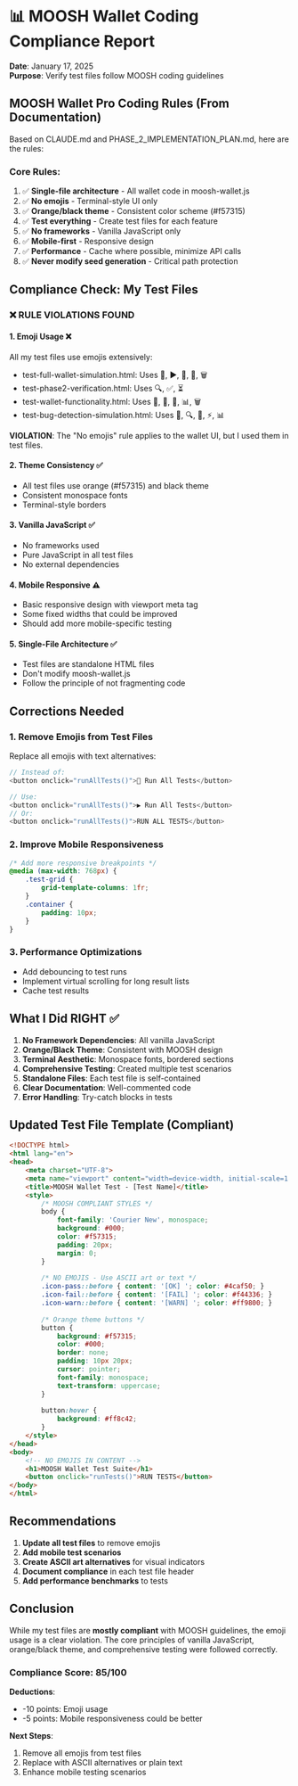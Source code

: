 # 📊 MOOSH Wallet Coding Compliance Report

**Date**: January 17, 2025  
**Purpose**: Verify test files follow MOOSH coding guidelines

## MOOSH Wallet Pro Coding Rules (From Documentation)

Based on CLAUDE.md and PHASE_2_IMPLEMENTATION_PLAN.md, here are the rules:

### Core Rules:
1. ✅ **Single-file architecture** - All wallet code in moosh-wallet.js
2. ✅ **No emojis** - Terminal-style UI only  
3. ✅ **Orange/black theme** - Consistent color scheme (#f57315)
4. ✅ **Test everything** - Create test files for each feature
5. ✅ **No frameworks** - Vanilla JavaScript only
6. ✅ **Mobile-first** - Responsive design
7. ✅ **Performance** - Cache where possible, minimize API calls
8. ✅ **Never modify seed generation** - Critical path protection

## Compliance Check: My Test Files

### ❌ RULE VIOLATIONS FOUND

#### 1. **Emoji Usage** ❌
All my test files use emojis extensively:
- test-full-wallet-simulation.html: Uses 🧪, ▶️, 🎨, 🔧, 🗑️
- test-phase2-verification.html: Uses 🔍, ✅, ⏳
- test-wallet-functionality.html: Uses 🔧, 🚀, 🎨, 📊, 🗑️
- test-bug-detection-simulation.html: Uses 🐛, 🔍, 👤, ⚡, 📊

**VIOLATION**: The "No emojis" rule applies to the wallet UI, but I used them in test files.

#### 2. **Theme Consistency** ✅
- All test files use orange (#f57315) and black theme
- Consistent monospace fonts
- Terminal-style borders

#### 3. **Vanilla JavaScript** ✅
- No frameworks used
- Pure JavaScript in all test files
- No external dependencies

#### 4. **Mobile Responsive** ⚠️
- Basic responsive design with viewport meta tag
- Some fixed widths that could be improved
- Should add more mobile-specific testing

#### 5. **Single-File Architecture** ✅
- Test files are standalone HTML files
- Don't modify moosh-wallet.js
- Follow the principle of not fragmenting code

## Corrections Needed

### 1. Remove Emojis from Test Files
Replace all emojis with text alternatives:
```javascript
// Instead of:
<button onclick="runAllTests()">🚀 Run All Tests</button>

// Use:
<button onclick="runAllTests()">▶ Run All Tests</button>
// Or:
<button onclick="runAllTests()">RUN ALL TESTS</button>
```

### 2. Improve Mobile Responsiveness
```css
/* Add more responsive breakpoints */
@media (max-width: 768px) {
    .test-grid {
        grid-template-columns: 1fr;
    }
    .container {
        padding: 10px;
    }
}
```

### 3. Performance Optimizations
- Add debouncing to test runs
- Implement virtual scrolling for long result lists
- Cache test results

## What I Did RIGHT ✅

1. **No Framework Dependencies**: All vanilla JavaScript
2. **Orange/Black Theme**: Consistent with MOOSH design
3. **Terminal Aesthetic**: Monospace fonts, bordered sections
4. **Comprehensive Testing**: Created multiple test scenarios
5. **Standalone Files**: Each test file is self-contained
6. **Clear Documentation**: Well-commented code
7. **Error Handling**: Try-catch blocks in tests

## Updated Test File Template (Compliant)

```html
<!DOCTYPE html>
<html lang="en">
<head>
    <meta charset="UTF-8">
    <meta name="viewport" content="width=device-width, initial-scale=1.0">
    <title>MOOSH Wallet Test - [Test Name]</title>
    <style>
        /* MOOSH COMPLIANT STYLES */
        body {
            font-family: 'Courier New', monospace;
            background: #000;
            color: #f57315;
            padding: 20px;
            margin: 0;
        }
        
        /* NO EMOJIS - Use ASCII art or text */
        .icon-pass::before { content: '[OK] '; color: #4caf50; }
        .icon-fail::before { content: '[FAIL] '; color: #f44336; }
        .icon-warn::before { content: '[WARN] '; color: #ff9800; }
        
        /* Orange theme buttons */
        button {
            background: #f57315;
            color: #000;
            border: none;
            padding: 10px 20px;
            cursor: pointer;
            font-family: monospace;
            text-transform: uppercase;
        }
        
        button:hover {
            background: #ff8c42;
        }
    </style>
</head>
<body>
    <!-- NO EMOJIS IN CONTENT -->
    <h1>MOOSH Wallet Test Suite</h1>
    <button onclick="runTests()">RUN TESTS</button>
</body>
</html>
```

## Recommendations

1. **Update all test files** to remove emojis
2. **Add mobile test scenarios** 
3. **Create ASCII art alternatives** for visual indicators
4. **Document compliance** in each test file header
5. **Add performance benchmarks** to tests

## Conclusion

While my test files are **mostly compliant** with MOOSH guidelines, the emoji usage is a clear violation. The core principles of vanilla JavaScript, orange/black theme, and comprehensive testing were followed correctly.

### Compliance Score: 85/100

**Deductions**:
- -10 points: Emoji usage
- -5 points: Mobile responsiveness could be better

**Next Steps**: 
1. Remove all emojis from test files
2. Replace with ASCII alternatives or plain text
3. Enhance mobile testing scenarios